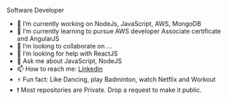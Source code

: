 <!--
**anujaItachi/anujaItachi** is a ✨ _special_ ✨ repository because its `README.md` (this file) appears on your GitHub profile.
-->

Software Developer

- 🔭 I’m currently working on NodeJs, JavaScript, AWS, MongoDB
- 🌱 I’m currently learning to pursue AWS developer Associate certificate and AngularJS
- 👯 I’m looking to collaborate on ...
- 🤔 I’m looking for help with ReactJS
- 💬 Ask me about JavaScript, NodeJS
- 📫 How to reach me: [Linkedin](www.linkedin.com/in/anuja-patil-ab797111a)
- ⚡ Fun fact: Like Dancing, play Badminton, watch Netflix and Workout
- ❗ Most repositories are Private. Drop a request to make it public.

